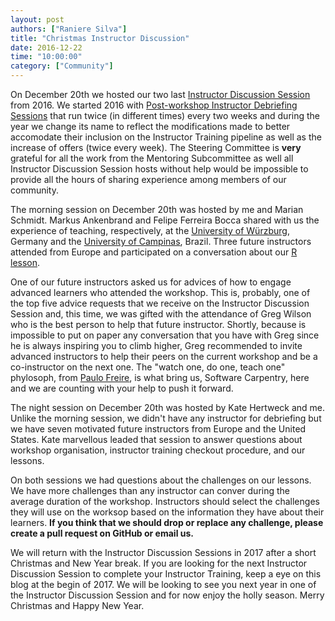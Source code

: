 ```yaml
---
layout: post
authors: ["Raniere Silva"]
title: "Christmas Instructor Discussion"
date: 2016-12-22
time: "10:00:00"
category: ["Community"]
---
```


On December 20th we hosted our two last [Instructor Discussion Session](http://pad.software-carpentry.org/instructor-discussion) from 2016. We started 2016 with [Post-workshop Instructor Debriefing Sessions](https://software-carpentry.org/blog/2016/01/instructor-debriefing-round-01.html) that run twice (in different times) every two weeks and during the year we change its name to reflect the modifications made to better accomodate their inclusion on the Instructor Training pipeline as well as the increase of offers (twice every week). The Steering Committee is **very** grateful for all the work from the Mentoring Subcommittee as well all Instructor Discussion Session hosts without help would be impossible to provide all the hours of sharing experience among members of our community.

The morning session on December 20th was hosted by me and Marian Schmidt. Markus Ankenbrand and Felipe Ferreira Bocca shared with us the experience of teaching, respectively, at the [University of Würzburg](https://swcarpentry-wuerzburg.github.io/2016-11-09-Wuerzburg/), Germany and the [University of Campinas](https://boccaff.github.io/2016-12-05-unicamp/), Brazil. Three future instructors attended from Europe and participated on a conversation about our [R lesson](https://swcarpentry.github.io/r-novice-gapminder/).

One of our future instructors asked us for advices of how to engage advanced learners who attended the workshop. This is, probably, one of the top five advice requests that we receive on the Instructor Discussion Session and, this time, we was gifted with the attendance of Greg Wilson who is the best person to help that future instructor. Shortly, because is impossible to put on paper any conversation that you have with Greg since he is always inspiring you to climb higher, Greg recommended to invite advanced instructors to help their peers on the current workshop and be a co-instructor on the next one. The "watch one, do one, teach one" phylosoph, from [Paulo Freire](https://en.wikipedia.org/wiki/Paulo_Freire), is what bring us, Software Carpentry, here and we are counting with your help to push it forward.

The night session on December 20th was hosted by Kate Hertweck and me. Unlike the morning session, we didn't have any instructor for debriefing but we have seven motivated future instructors from Europe and the United States. Kate marvellous leaded that session to answer questions about workshop organisation, instructor training checkout procedure, and our lessons.

On both sessions we had questions about the challenges on our lessons. We have more challenges than any instructor can conver during the average duration of the workshop. Instructors should select the challenges they will use on the worksop based on the information they have about their learners. **If you think that we should drop or replace any challenge, please create a pull request on GitHub or email us.**

We will return with the Instructor Discussion Sessions in 2017 after a short Christmas and New Year break. If you are looking for the next Instructor Discussion Session to complete your Instructor Training, keep a eye on this blog at the begin of 2017. We will be looking to see you next year in one of the Instructor Discussion Session and for now enjoy the holly season. Merry Christmas and Happy New Year.
